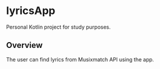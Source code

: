 # lyricsApp
Personal Kotlin project for study purposes.

## Overview
The user can find lyrics from Musixmatch API using the app.
